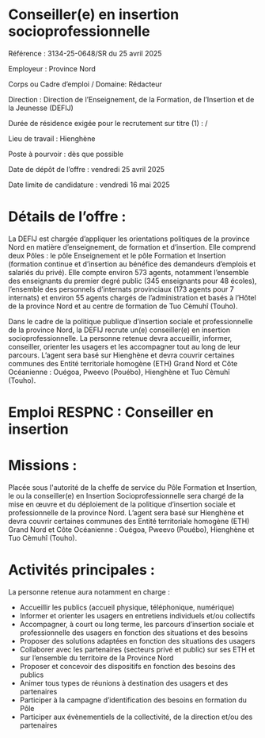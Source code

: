 # Conseiller(e) en insertion socioprofessionnelle

Référence : 3134-25-0648/SR du 25 avril 2025

Employeur : Province Nord

Corps ou Cadre d’emploi / Domaine: Rédacteur

Direction : Direction de l’Enseignement, de la Formation, de l’Insertion et de la Jeunesse (DEFIJ)

Durée de résidence exigée pour le recrutement sur titre (1) : /

Lieu de travail : Hienghène

Poste à pourvoir : dès que possible

Date de dépôt de l’offre : vendredi 25 avril 2025

Date limite de candidature : vendredi 16 mai 2025

# Détails de l’offre :

La DEFIJ est chargée d’appliquer les orientations politiques de la province Nord en matière d’enseignement, de formation et d’insertion. Elle comprend deux Pôles : le pôle Enseignement et le pôle Formation et Insertion (formation continue et d’insertion au bénéfice des demandeurs d’emplois et salariés du privé). Elle compte environ 573 agents, notamment l’ensemble des enseignants du premier degré public (345 enseignants pour 48 écoles), l’ensemble des personnels d’internats provinciaux (173 agents pour 7 internats) et environ 55 agents chargés de l’administration et basés à l’Hôtel de la province Nord et au centre de formation de Tuo Cèmuhî (Touho).

Dans le cadre de la politique publique d’insertion sociale et professionnelle de la province Nord, la DEFIJ recrute un(e) conseiller(e) en insertion socioprofessionnelle. La personne retenue devra accueillir, informer, conseiller, orienter les usagers et les accompagner tout au long de leur parcours. L’agent sera basé sur Hienghène et devra couvrir certaines communes des Entité territoriale homogène (ETH) Grand Nord et Côte Océanienne : Ouégoa, Pweevo (Pouébo), Hienghène et Tuo Cèmuhî (Touho).

# Emploi RESPNC : Conseiller en insertion

# Missions :

Placée sous l'autorité de la cheffe de service du Pôle Formation et Insertion, le ou la conseiller(e) en Insertion Socioprofessionnelle sera chargé de la mise en œuvre et du déploiement de la politique d’insertion sociale et professionnelle de la province Nord. L’agent sera basé sur Hienghène et devra couvrir certaines communes des Entité territoriale homogène (ETH) Grand Nord et Côte Océanienne : Ouégoa, Pweevo (Pouébo), Hienghène et Tuo Cèmuhî (Touho).

# Activités principales :

La personne retenue aura notamment en charge :

- Accueillir les publics (accueil physique, téléphonique, numérique)
- Informer et orienter les usagers en entretiens individuels et/ou collectifs
- Accompagner, à court ou long terme, les parcours d’insertion sociale et professionnelle des usagers en fonction des situations et des besoins
- Proposer des solutions adaptées en fonction des situations des usagers
- Collaborer avec les partenaires (secteurs privé et public) sur ses ETH et sur l’ensemble du territoire de la Province Nord
- Proposer et concevoir des dispositifs en fonction des besoins des publics
- Animer tous types de réunions à destination des usagers et des partenaires
- Participer à la campagne d’identification des besoins en formation du Pôle
- Participer aux évènementiels de la collectivité, de la direction et/ou des partenaires